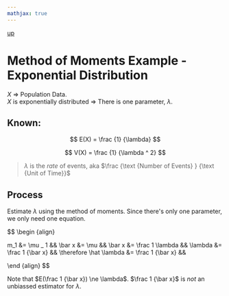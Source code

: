 ```yaml
---
mathjax: true
---
```

[up](../../index.md)

# Method of Moments Example - Exponential Distribution

$X$ => Population Data.  
$X$ is exponentially distributed => There is one parameter, $\lambda$.

## Known:

$$
E(X) = \frac {1} {\lambda}
$$

$$
V(X) = \frac {1} {\lambda ^ 2}
$$

> $\lambda$ is the *rate* of events, aka $\frac {\text {Number of Events} } {\text {Unit of Time}}$

## Process

Estimate $\lambda$ using the method of moments. Since there's only one parameter, we only need one equation.

$$
\begin {align}

m_1 &= \mu _ 1 &&
\bar x &= \mu &&
\bar x &= \frac 1 \lambda &&
\lambda &= \frac 1 {\bar x} &&
\therefore \hat \lambda &= \frac 1 {\bar x} &&

\end {align}
$$

Note that $E(\frac 1 {\bar x}) \ne \lambda$. $\frac 1 {\bar x}$ is *not* an unbiassed estimator for $\lambda$.
